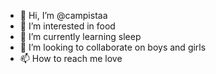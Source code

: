 - 👋 Hi, I’m @campistaa
- 👀 I’m interested in food
- 🌱 I’m currently learning sleep
- 💞️ I’m looking to collaborate on boys and girls
- 📫 How to reach me love

<!---
campistaa/campistaa is a ✨ special ✨ repository because its `README.md` (this file) appears on your GitHub profile.
You can click the Preview link to take a look at your changes.
--->
